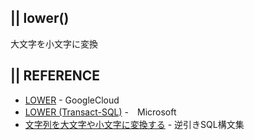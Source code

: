 ## || lower()

大文字を小文字に変換


## || REFERENCE
+ [LOWER](https://cloud.google.com/bigquery/docs/reference/standard-sql/string_functions?hl=ja#lower) - GoogleCloud
+ [LOWER (Transact-SQL)](https://docs.microsoft.com/ja-jp/sql/t-sql/functions/lower-transact-sql?view=sql-server-ver16) -　Microsoft
+ [文字列を大文字や小文字に変換する](https://www.sql-reference.com/string/upper_lower.html) - 逆引きSQL構文集
